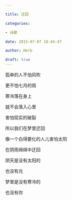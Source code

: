 ```yaml
---

title: 迂回

categories:

- 诗歌

date: 2015-07-07 18:44:47

author: Herb

draft: true
---
```


孤单的人不怕风吹

更不怕七月的雨

寒冷落在身上

就不会落入心里



害怕现实的破裂

所以我们在梦里迂回

像一个白得要化的人儿害怕太阳

在阴雨绵绵中迂回



阴天是没有太阳的

也没有光

梦里是没有寒冷的

也没有你